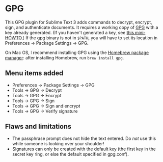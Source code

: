 GPG
===

This GPG plugin for Sublime Text 3 adds commands to decrypt, encrypt, sign, and authenticate documents. It requires a working copy of [GPG](http://www.gnupg.org/) with a key already generated. (If you haven't generated a key, see [this mini-HOWTO](http://www.dewinter.com/gnupg_howto/english/GPGMiniHowto-3.html#ss3.1).) If the gpg binary is not in `$PATH`, you will have to set its location in Preferences → Package Settings → GPG.

On Mac OS, I recommend installing GPG using the [Homebrew package manager](http://brew.sh/): after installing Homebrew, run `brew install gpg`.

Menu items added
----------------

- Preferences → Package Settings → GPG
- Tools → GPG → Decrypt  
- Tools → GPG → Encrypt  
- Tools → GPG → Sign  
- Tools → GPG → Sign and encrypt  
- Tools → GPG → Verify signature

Flaws and limitations
---------------------

- The passphrase prompt does not hide the text entered. Do *not* use this while someone is looking over your shoulder!
- Signatures can only be created with the default key (the first key in the secret key ring, or else the default specified in gpg.conf).
